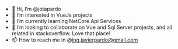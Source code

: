 - 👋 Hi, I’m @jotapardo
- 👀 I’m interested in VueJs projects
- 🌱 I’m currently learning NetCore Api Services
- 💞️ I’m looking to collaborate on Vue and Sql Server projects, and all related in stackoverflow. Love that place!
- 📫 How to reach me in @ing.javierpardo@gmail.com

<!---
jotapardo/jotapardo is a ✨ special ✨ repository because its `README.md` (this file) appears on your GitHub profile.
You can click the Preview link to take a look at your changes.
--->
